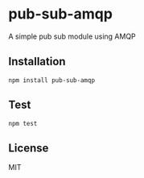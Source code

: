 # pub-sub-amqp
A simple pub sub module using AMQP

## Installation
`npm install pub-sub-amqp`

## Test
`npm test`

## License
MIT
